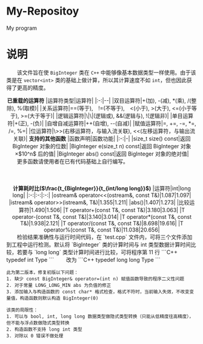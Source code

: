 # My-Repositoy
My program
# 说明
　　该文件旨在使 `BigInteger` 类在 `C++` 中能够像基本数据类型一样使用。由于该类是在 `vector<int>` 类的基础上做计算，所以其计算速度不如 `int`，但也因此获得了更高的精度。
<center>
<b>已重载的运算符</b>
|运算符类型|运算符|
|:-:|--|
|双目运算符|+(加), -(减), *(乘), /(整除), %(取模)|
|关系运算符|==(等于),　!=(不等于),　<(小于), >(大于), <=(小于等于), >=(大于等于)|
|逻辑运算符|\|\|(逻辑或), &&(逻辑与), !(逻辑非)|
|单目运算符|+(正), -(负)|
|自增自减运算符|++(自增), --(自减)|
|赋值运算符|=, +=, -=, *=, /=, %=|
|位运算符|\>>(右移运算符，与输入流关联), <<(左移运算符，与输出流关联)|
<b>支持的其他函数</b>
|函数声明|函数功能|
|:-:|-|
|size_t size() const|返回 BigInteger 对象的位数|
|BigInteger e(size_t n) const|返回 BigInteger 对象 ×$10^n$ 后的值|
|BigInteger abs() const|返回 BigInteger 对象的绝对值| 
</center>
　　更多函数请使用者在已有代码基础上自行编写。
<center>
<br><br></br>
<b>计算耗时比($\frac{t_{BigInteger}}{t_{int/long long}}$)</b>
|运算符|int|long long|
|:-:|:-:|:-:|
|ostream& operator<<(ostream&, const T&)|1.087|1.097|
|istream& operator>>(istream&, T&)|1.355|1.211|
|abs()|1.407|1.273|
|比较运算符|1.490|1.506|
|T operator+(const T&, const T&)|3.180|3.063|
|T operator-(const T&, const T&)|3.140|3.014|
|T operator*(const T&, const T&)|1.938|2.121|
|T operator/(const T&, const T&)|8.698|19.616|
|T operator%(const T&, const T&)|11.038|20.656|
</center>
　　检验结果准确性与运行时间代码，在 `test.cpp` 文件内，可将三个文件添加到工程中运行检测。默认将 `BigInteger` 类的计算时间与 int 类型数据计算时间比较，若要与 `long long` 类型计算时间进行比较，可将程序第 11 行
```C++
typedef int Type
```
　　改为
```C++
typedef long long Type
```

    此为第二版本，修复初版以下问题：
    1. 缺少 const BigInteger& operator=(int n) 赋值函数导致的程序二义性问题
    2. 对于常量 LONG_LONG_MIN abs 为负值的修正
    3. 添加输入与构造函数的 const char* 格式检查，格式不符时，当前输入失效，不改变变量值，构造函数则默认构造 BigInteger(0)

    该类的局限性：
    1. 可以与 bool, int, long long 数据类型做隐式类型转换（只能从低精度往高精度），但不能与浮点数做隐式类型转换
    2. 构造函数不支持 long int 类型
    3. 对除以 0 错误不做处理
